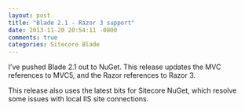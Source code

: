 ```yaml
---
layout: post
title: "Blade 2.1 - Razor 3 support"
date: 2013-11-20 20:54:11 -0800
comments: true
categories: Sitecore Blade
---
```

I've pushed Blade 2.1 out to NuGet. This release updates the MVC references to MVC5, and the Razor references to Razor 3.

This release also uses the latest bits for Sitecore NuGet, which resolve some issues with local IIS site connections.